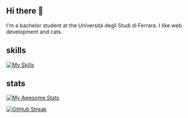 ## Hi there 👋
I'm a bachelor student at the Università degli Studi di Ferrara.
I like web development and cats.

<h2>skills</h2>

[![My Skills](https://skillicons.dev/icons?i=js,ts,css,react,nextjs,tailwind,mysql,firebase,laravel,latex,py,c)](https://skillicons.dev)

<h2>stats</h2>

[![My Awesome Stats](https://awesome-github-stats.azurewebsites.net/user-stats/acuti03?cardType=level&theme=ayu-mirage&preferLogin=true)](https://git.io/awesome-stats-card)


[![GitHub Streak](https://streak-stats.demolab.com/?user=acuti03&theme=dark)](https://git.io/streak-stats)
